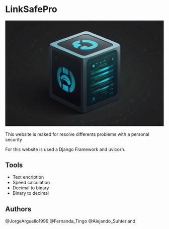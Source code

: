 # LinkSafePro

![Banner](logo.jpg)

This website is maked for resolve differents problems with a personal security 

For this website is used a Django Framework and uvicorn.

## Tools
- Text encription
- Speed calculation
- Decimal to binary
- Binary to decimal 

## Authors 
@JorgeArguello1999
@Fernanda_Tingo
@Alejando_Suhterland